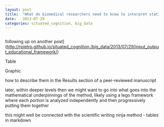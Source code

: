 ```yaml
---
layout: post
title:  "What do biomedical researchers need to know to interpret statistical results"
date:   2013-07-29
categories: situated_cognition, big_data
---
```


![]()

following up on another post](http://rpietro.github.io/situated_cognition,/big_data/2013/07/29/input_output_educational_framework/)

<!-- use jekyll way of referring to another post -->

Table 

Graphic

how to describe them in the Results section of a peer-reviewed manuscript

later, within deeper levels then we might want to go into what goes into the mathematical underpinnings of the method, likely using a lego framework where each portion is analyzed independently and then progressively putting them together

this might well be connected with the scientific writing ninja method - tables in markdown